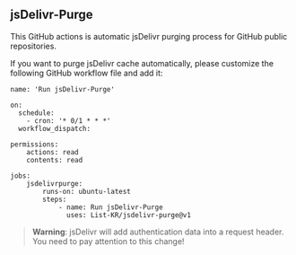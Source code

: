 ## jsDelivr-Purge

This GitHub actions is automatic jsDelivr purging process for GitHub public repositories.

If you want to purge jsDelivr cache automatically, please customize the following GitHub workflow file and add it:

```
name: 'Run jsDelivr-Purge'

on:
  schedule:
    - cron: '* 0/1 * * *'
  workflow_dispatch:

permissions:
    actions: read
    contents: read

jobs:
    jsdelivrpurge:
        runs-on: ubuntu-latest
        steps:
            - name: Run jsDelivr-Purge
              uses: List-KR/jsdelivr-purge@v1
```

> **Warning**: jsDelivr will add authentication data into a request header.
You need to pay attention to this change!
